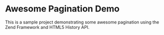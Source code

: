 Awesome Pagination Demo
=======================

This is a sample project demonstrating some awesome pagination using
the Zend Framework and HTML5 History API.
